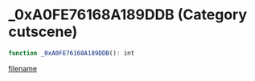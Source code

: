 # _0xA0FE76168A189DDB (Category cutscene)

```js
function _0xA0FE76168A189DDB(): int
```

[filename](_0xA0FE76168A189DDB_m.md ':include')